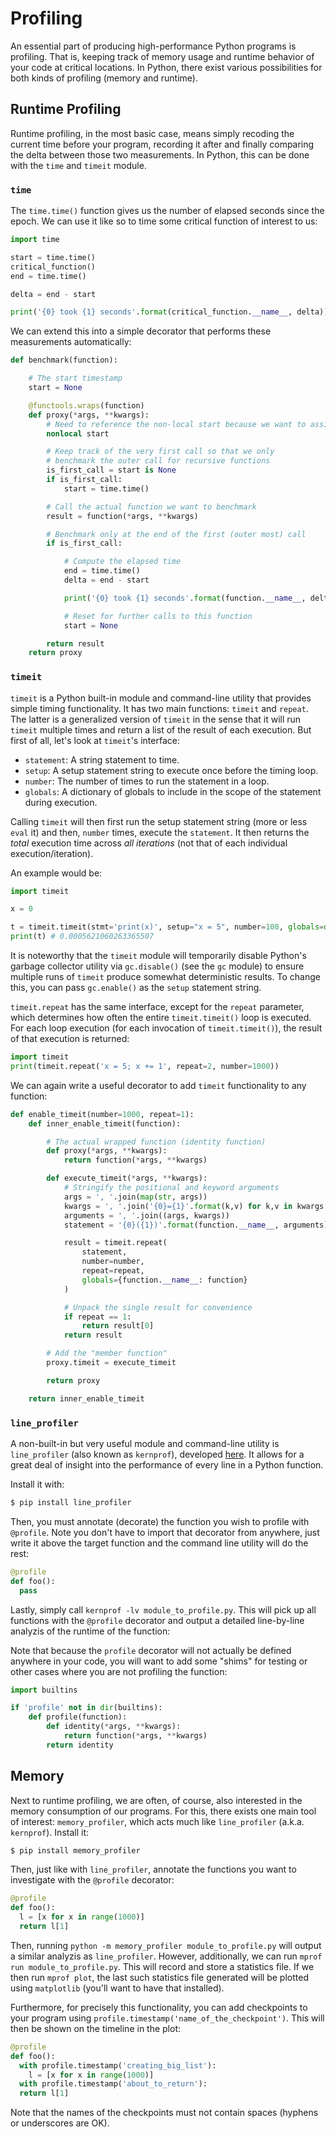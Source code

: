 # Profiling

An essential part of producing high-performance Python programs is profiling. That is, keeping track of memory usage and runtime behavior of your code at critical locations. In Python, there exist various possibilities for both kinds of profiling (memory and runtime).

## Runtime Profiling

Runtime profiling, in the most basic case, means simply recoding the current time before your program, recording it after and finally comparing the delta between those two measurements. In Python, this can be done with the `time` and `timeit` module.

### `time`

The `time.time()` function gives us the number of elapsed seconds since the epoch. We can use it like so to time some critical function of interest to us:

```Python
import time

start = time.time()
critical_function()
end = time.time()

delta = end - start

print('{0} took {1} seconds'.format(critical_function.__name__, delta))
```

We can extend this into a simple decorator that performs these measurements automatically:

```Python
def benchmark(function):

    # The start timestamp
    start = None

    @functools.wraps(function)
    def proxy(*args, **kwargs):
        # Need to reference the non-local start because we want to assign to it
        nonlocal start

        # Keep track of the very first call so that we only
        # benchmark the outer call for recursive functions
        is_first_call = start is None
        if is_first_call:
            start = time.time()

        # Call the actual function we want to benchmark
        result = function(*args, **kwargs)

        # Benchmark only at the end of the first (outer most) call
        if is_first_call:

            # Compute the elapsed time
            end = time.time()
            delta = end - start

            print('{0} took {1} seconds'.format(function.__name__, delta))

            # Reset for further calls to this function
            start = None

        return result
    return proxy
```

### `timeit`

`timeit` is a Python built-in module and command-line utility that provides simple timing functionality. It has two main functions: `timeit` and `repeat`. The latter is a generalized version of `timeit` in the sense that it will run `timeit` multiple times and return a list of the result of each execution. But first of all, let's look at `timeit`'s interface:

* `statement`: A string statement to time.
* `setup`: A setup statement string to execute once before the timing loop.
* `number`: The number of times to run the statement in a loop.
* `globals`: A dictionary of globals to include in the scope of the statement during execution.

Calling `timeit` will then first run the setup statement string (more or less `eval` it) and then, `number` times, execute the `statement`. It then returns the *total* execution time across *all iterations* (not that of each individual execution/iteration).

An example would be:

```python
import timeit

x = 0

t = timeit.timeit(stmt='print(x)', setup="x = 5", number=100, globals=dict(x=x))
print(t) # 0.0005621060263365507
```

It is noteworthy that the `timeit` module will temporarily disable Python's garbage collector utility via `gc.disable()` (see the `gc` module) to ensure multiple runs of `timeit` produce somewhat deterministic results. To change this, you can pass `gc.enable()` as the `setup` statement string.

`timeit.repeat` has the same interface, except for the `repeat` parameter, which determines how often the entire `timeit.timeit()` loop is executed. For each loop execution (for each invocation of `timeit.timeit()`), the result of that execution is returned:

```python
import timeit
print(timeit.repeat('x = 5; x += 1', repeat=2, number=1000))
```

We can again write a useful decorator to add `timeit` functionality to any function:

```python
def enable_timeit(number=1000, repeat=1):
    def inner_enable_timeit(function):

        # The actual wrapped function (identity function)
        def proxy(*args, **kwargs):
            return function(*args, **kwargs)

        def execute_timeit(*args, **kwargs):
            # Stringify the positional and keyword arguments
            args = ', '.join(map(str, args))
            kwargs = ', '.join('{0}={1}'.format(k,v) for k,v in kwargs.items())
            arguments = ', '.join((args, kwargs))
            statement = '{0}({1})'.format(function.__name__, arguments)

            result = timeit.repeat(
                statement,
                number=number,
                repeat=repeat,
                globals={function.__name__: function}
            )

            # Unpack the single result for convenience
            if repeat == 1:
                return result[0]
            return result

        # Add the "member function"
        proxy.timeit = execute_timeit

        return proxy

    return inner_enable_timeit
```

### `line_profiler`

A non-built-in but very useful module and command-line utility is `line_profiler` (also known as `kernprof`), developed [here](https://github.com/rkern/line_profiler). It allows for a great deal of insight into the performance of every line in a Python function.

Install it with:

```bash
$ pip install line_profiler
```

Then, you must annotate (decorate) the function you wish to profile with `@profile`. Note you don't have to import that decorator from anywhere, just write it above the target function and the command line utility will do the rest:

```python
@profile
def foo():
  pass
```

Lastly, simply call `kernprof -lv module_to_profile.py`. This will pick up all functions with the `@profile` decorator and output a detailed line-by-line analyzis of the runtime of the function:


Note that because the `profile` decorator will not actually be defined anywhere in your code, you will want to add some "shims" for testing or other cases where you are not profiling the function:

```python
import builtins

if 'profile' not in dir(builtins):
    def profile(function):
        def identity(*args, **kwargs):
            return function(*args, **kwargs)
        return identity
```

## Memory

Next to runtime profiling, we are often, of course, also interested in the memory consumption of our programs. For this, there exists one main tool of interest: `memory_profiler`, which acts much like `line_profiler` (a.k.a. `kernprof`). Install it:

```bash
$ pip install memory_profiler
```

Then, just like with `line_profiler`, annotate the functions you want to investigate with the `@profile` decorator:

```python
@profile
def foo():
  l = [x for x in range(1000)]
  return l[1]
```

Then, running `python -m memory_profiler module_to_profile.py` will output a similar analyzis as `line_profiler`. However, additionally, we can run `mprof run module_to_profile.py`. This will record and store a statistics file. If we then run `mprof plot`, the last such statistics file generated will be plotted using `matplotlib` (you'll want to have that installed).

Furthermore, for precisely this functionality, you can add checkpoints to your program using `profile.timestamp('name_of_the_checkpoint')`. This will then be shown on the timeline in the plot:

```python
@profile
def foo():
  with profile.timestamp('creating_big_list'):
    l = [x for x in range(1000)]
  with profile.timestamp('about_to_return'):
  return l[1]
```

Note that the names of the checkpoints must not contain spaces (hyphens or underscores are OK).
